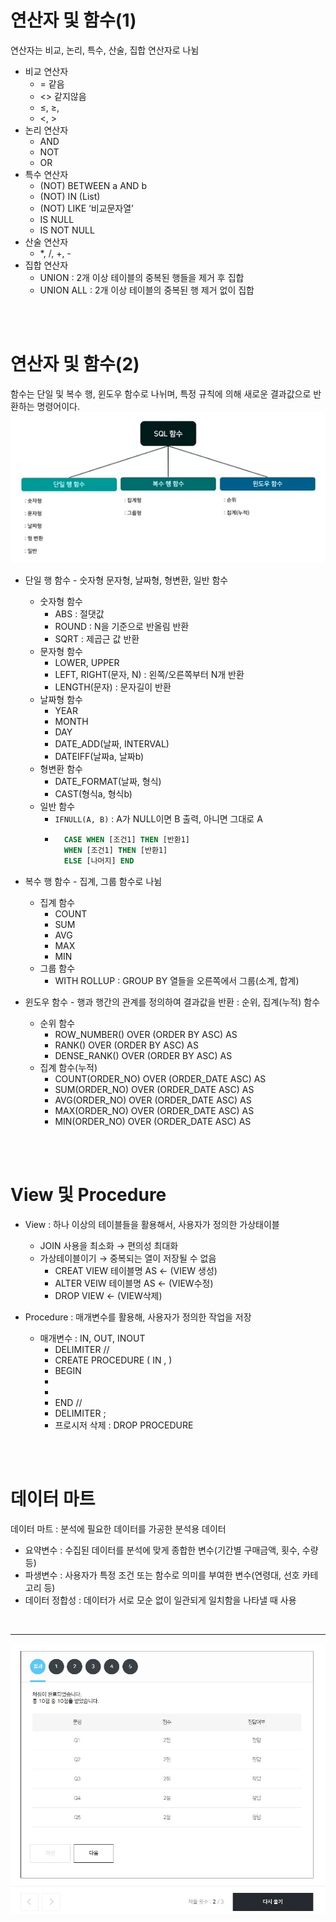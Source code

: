 # 연산자 및 함수(1)
연산자는 비교, 논리, 특수, 산술, 집합 연산자로 나뉨
- 비교 연산자
    - = 같음
    - <> 같지않음
    - ≤, ≥,
    - <, >
- 논리 연산자
    - AND
    - NOT
    - OR
- 특수 연산자
    - (NOT) BETWEEN a AND b
    - (NOT) IN (List)
    - (NOT) LIKE ‘비교문자열’
    - IS NULL
    - IS NOT NULL
- 산술 연산자
    - *, /, +, -
- 집합 연산자
    - UNION : 2개 이상 테이블의 중복된 행들을 제거 후 집합
    - UNION ALL : 2개 이상 테이블의 중복된 행 제거 없이 집합

<br>
<br>

# 연산자 및 함수(2)
함수는 단일 및 복수 행, 윈도우 함수로 나뉘며, 특정 규칙에 의해 새로운 결과값으로 반환하는 명령어이다.
![alt text](asset/4강_SQL함수_시각화.png)

- 단일 행 함수 - 숫자형 문자형, 날짜형, 형변환, 일반 함수
    - 숫자형 함수
        - ABS : 절댓값
        - ROUND : N을 기준으로 반올림 반환
        - SQRT : 제곱근 값 반환
    - 문자형 함수
        - LOWER, UPPER
        - LEFT, RIGHT(문자, N) : 왼쪽/오른쪽부터 N개 반환
        - LENGTH(문자) : 문자길이 반환
    - 날짜형 함수
        - YEAR
        - MONTH
        - DAY
        - DATE_ADD(날짜, INTERVAL)
        - DATEIFF(날짜a, 날짜b)
    - 형변환 함수
        - DATE_FORMAT(날짜, 형식)
        - CAST(형식a, 형식b)
    - 일반 함수
        - `IFNULL(A, B)` : A가 NULL이면 B 출력, 아니면 그대로 A
        - ```sql
            CASE WHEN [조건1] THEN [반환1]
            WHEN [조건1] THEN [반환1]
            ELSE [나머지] END
            ```
- 복수 행 함수 - 집계, 그룹 함수로 나뉨
    - 집계 함수
        - COUNT
        - SUM
        - AVG
        - MAX
        - MIN
    - 그룹 함수
        - WITH ROLLUP : GROUP BY 열들을 오른쪽에서 그룹(소계, 합계)

- 윈도우 함수 - 행과 행간의 관계를 정의하여 결과값을 반환 : 순위, 집계(누적) 함수
    - 순위 함수
        - ROW_NUMBER() OVER (ORDER BY       ASC)  AS
        - RANK()                OVER (ORDER BY        ASC)  AS
        - DENSE_RANK()    OVER (ORDER BY        ASC)  AS
    - 집계 함수(누적)
        - COUNT(ORDER_NO)  OVER  (ORDER_DATE  ASC)  AS
        - SUM(ORDER_NO)  OVER  (ORDER_DATE  ASC)  AS
        - AVG(ORDER_NO)  OVER  (ORDER_DATE  ASC)  AS
        - MAX(ORDER_NO)  OVER  (ORDER_DATE  ASC)  AS
        - MIN(ORDER_NO)  OVER  (ORDER_DATE  ASC)  AS

<br>
<br>

# View 및 Procedure

- View : 하나 이상의 테이블들을 활용해서, 사용자가 정의한 가상태이블
    - JOIN 사용을 최소화 → 편의성 최대화
    - 가상테이블이기 → 중복되는 열이 저장될 수 없음
        - CREAT VIEW 테이블명 AS ← (VIEW 생성)
        - ALTER VEIW 테이블명 AS ← (VIEW수정)
        - DROP VIEW ← (VIEW삭제)

- Procedure : 매개변수를 활용해, 사용자가 정의한 작업을 저장
    - 매개변수 : IN, OUT, INOUT
        - DELIMITER //
        - CREATE PROCEDURE      (  IN     ,      )
        - BEGIN
        - 
        - 
        - END //
        - DELIMITER ;
        - 프로시저 삭제 : DROP PROCEDURE


<br>
<br>


# 데이터 마트

데이터 마트 : 분석에 필요한 데이터를 가공한 분석용 데이터

- 요약변수 : 수집된 데이터를 분석에 맞게 종합한 변수(기간별 구매금액, 횟수, 수량 등)
- 파생변수 : 사용자가 특정 조건 또는 함수로 의미를 부여한 변수(연령대, 선호 카테고리 등)
- 데이터 정합성 : 데이터가 서로 모순 없이 일관되게 일치함을 나타낼 때 사용


<br>

---
![alt text](asset/4강_퀴즈인증.png)